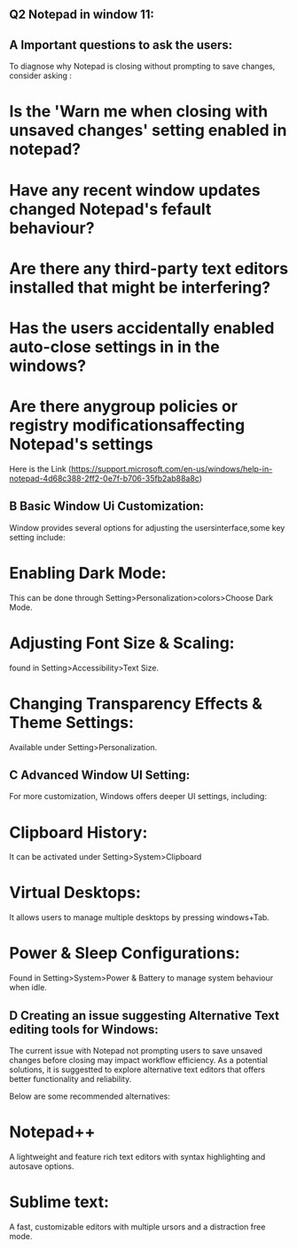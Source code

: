 ## Q2 Notepad in window 11:

## A Important questions to ask the users:
To diagnose why Notepad is closing without prompting to save changes, consider asking :

# Is the 'Warn me when closing with unsaved changes' setting enabled in notepad?
# Have any recent window updates changed Notepad's fefault behaviour?
# Are there any third-party text editors installed that might be interfering?
# Has the users accidentally enabled auto-close settings in in the windows?
# Are there anygroup policies or registry modificationsaffecting Notepad's settings

Here is the Link 
(https://support.microsoft.com/en-us/windows/help-in-notepad-4d68c388-2ff2-0e7f-b706-35fb2ab88a8c)

## B Basic Window Ui Customization:
Window provides several options for adjusting the usersinterface,some key setting include:

# Enabling Dark Mode:
This can be done through Setting>Personalization>colors>Choose Dark Mode.
# Adjusting Font Size & Scaling:
found in Setting>Accessibility>Text Size.
# Changing Transparency Effects & Theme Settings:
Available under Setting>Personalization.

## C Advanced Window UI Setting:
For more customization, Windows offers deeper UI settings, including:

# Clipboard History:
It can be activated under Setting>System>Clipboard
# Virtual Desktops:
It allows users to manage multiple desktops by pressing windows+Tab.
# Power & Sleep Configurations:
Found in Setting>System>Power & Battery to manage system behaviour when idle.

## D Creating an issue suggesting Alternative Text editing tools for Windows:
The current issue with Notepad not prompting  users to save unsaved changes before closing may impact workflow efficiency. As a potential
solutions, it is  suggestted to explore alternative text editors that offers better functionality and reliability.

Below are some recommended alternatives:
# Notepad++
A lightweight and feature rich text editors with syntax highlighting and autosave options.
# Sublime text:
A fast, customizable editors with multiple ursors and a  distraction free mode.
